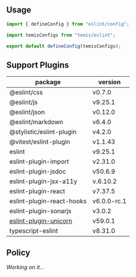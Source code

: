 ## Usage

```js
import { defineConfig } from "eslint/config";

import temisConfigs from "temis/eslint";

export default defineConfig(temisConfigs);
```

## Support Plugins

| package                                                                        | version     |
| ------------------------------------------------------------------------------ | ----------- |
| @eslint/css                                                                    | v0.7.0      |
| @eslint/js                                                                     | v9.25.1     |
| @eslint/json                                                                   | v0.12.0     |
| @eslint/markdown                                                               | v6.4.0      |
| @stylistic/eslint-plugin                                                       | v4.2.0      |
| @vitest/eslint-plugin                                                          | v1.1.43     |
| eslint                                                                         | v9.25.1     |
| eslint-plugin-import                                                           | v2.31.0     |
| eslint-plugin-jsdoc                                                            | v50.6.9     |
| eslint-plugin-jsx-a11y                                                         | v.6.10.2    |
| eslint-plugin-react                                                            | v7.37.5     |
| eslint-plugin-react-hooks                                                      | v6.0.0-rc.1 |
| eslint-plugin-sonarjs                                                          | v3.0.2      |
| [eslint-plugin-unicorn](https://github.com/sindresorhus/eslint-plugin-unicorn) | v59.0.1     |
| typescript-eslint                                                              | v8.31.0     |

## Policy

*Working on it...*
